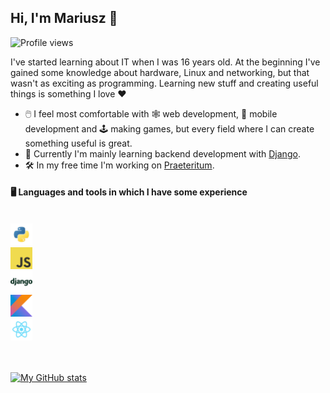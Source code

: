 ## Hi, I'm Mariusz 👋

![Profile views](https://komarev.com/ghpvc/?username=nomariusz)

I've started learning about IT when I was 16 years old. At the beginning I've gained some knowledge about hardware, Linux and networking, but that wasn't as exciting as programming. Learning new stuff and creating useful things is something I love ❤️

* 🖱️ I feel most comfortable with 🕸️ web development, 📱 mobile development and 🕹️ making games, but every field where I can create something useful is great.
* 📖 Currently I'm mainly learning backend development with [Django](https://www.djangoproject.com/).
* 🛠️ In my free time I'm working on [Praeteritum](https://github.com/NoMariusz/Praeteritum).

#### 🖥️ Languages and tools in which I have some experience
<code>
<img src="https://raw.githubusercontent.com/github/explore/80688e429a7d4ef2fca1e82350fe8e3517d3494d/topics/python/python.png" alt="Python" width="35px" height="35px">
<img src="https://raw.githubusercontent.com/github/explore/80688e429a7d4ef2fca1e82350fe8e3517d3494d/topics/javascript/javascript.png" alt="JavaScript" width="35px" height="35px">
<img src="https://raw.githubusercontent.com/github/explore/80688e429a7d4ef2fca1e82350fe8e3517d3494d/topics/django/django.png" alt="Django" width="35px" height="35px">
<img src="https://raw.githubusercontent.com/github/explore/80688e429a7d4ef2fca1e82350fe8e3517d3494d/topics/kotlin/kotlin.png" alt="Kotlin" width="35px" height="35px">
<img src="https://raw.githubusercontent.com/github/explore/80688e429a7d4ef2fca1e82350fe8e3517d3494d/topics/react/react.png" alt="React" width="35px" height="35px">
</code>

<br />
<br />

[![My GitHub stats](https://github-readme-stats.vercel.app/api?username=NoMariusz&count_private=true&show_icons=true&theme=dark)](https://github.com/anuraghazra/github-readme-stats)
